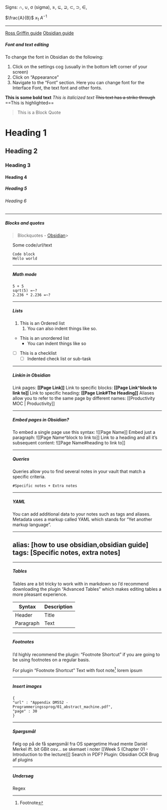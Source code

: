 
Signs: ∩, ∪, σ (sigma), ≥, ⊆, ⊇, ⊂, ⊃, ∈,

$\frac{A}{B}$
$x_{1}$
$A^{-1}$

---
[Ross Griffin guide](https://rossgriffin.com/tutorials/obsidian-basics-guide/)
[Obsidian guide](https://help.obsidian.md/How+to/Format+your+notes)

##### Font and text editing

To change the font in Obsidian do the following: 
1.  Click on the settings cog (usually in the bottom left corner of your screen)
2.  Click on “Appearance”
3.  Navigate to the “Font” section. Here you can change font for the Interface Font, the text font and other fonts.

**This is some bold text**
*This is italicized text*
~~This text has a strike through~~
==This is highlighted==
> This is a Block Quote

# Heading 1 
## Heading 2 
### Heading 3 
#### Heading 4 
##### Heading 5 
###### Heading 6

---

##### Blocks and quotes

> Blockquotes
> \- [Obsidian](https://help.obsidian.md/How+to/Format+your+notes)> 

<ul> Some code/url/text </u>

```Code type
Code block 
Hello world
```

---

##### Math mode

```mathpad
5 + 5
sqrt(5) =~?
2.236 * 2.236 =~?
```

---

##### Lists

1. This is an Ordered list 
	1. You can also indent things like so.

-   This is an unordered list
    -   You can indent things like so

- [ ] This is a checklist 
	- [ ] Indented check list or sub-task

---

##### Linkin in Obsidian
Link pages: **[[Page Link]]**
Link to specific blocks: **[[Page Link^block to link to]]**
Link to specific heading: **[[Page Link#The Heading]]**
Aliases allow you to refer to the same page by different names: [[Productivity MOC | Productivity]]

---

##### Embed pages in Obsidian?
To embed a single page use this syntax: \![[Page Name]]
Embed just a paragraph: \![[Page Name^block to link to]]
Link to a heading and all it’s subsequent content: \![[Page Name#heading to link to]]

---

##### Queries
Queries allow you to find several notes in your vault that match a specific criteria.
```query
#Specific notes + Extra notes
```

---

##### YAML
You can add additional data to your notes such as tags and aliases. Metadata uses a markup called YAML which stands for “Yet another markup language”.

---
alias: [how to use obsidian,obsidian guide]
tags: [Specific notes, extra notes]
---

---

##### Tables
Tables are a bit tricky to work with in markdown so I’d recommend downloading the plugin “Advanced Tables” which makes editing tables a more pleasant experience.

| Syntax | Description |
| ----------- | ----------- | 
| Header | Title | 
| Paragraph | Text |

---

##### Footnotes

I’d highly recommend the plugin: “Footnote Shortcut” if you are going to be using footnotes on a regular basis.

For plugin “Footnote Shortcut”
Text with foot note[^1] 
lorem ipsum 
[^1]: Footnote

---

##### Insert images
```-pdf
{
"url" : "Appendix DM552 - Programmeringssprog/01_abstract_machine.pdf",
"page" : 30
}
```

---

##### Spørgsmål
Følg op på de få spørgsmål fra OS spørgetime
Hvad mente Daniel Merkel ift. bit GBit osv... se skemaet i noter [[Week 5 (Chapter 01 - Introduction to the lecture)]]
Search in PDF? Plugin: Obsidian OCR
Brug af plugins

---

##### Undersøg
Regex